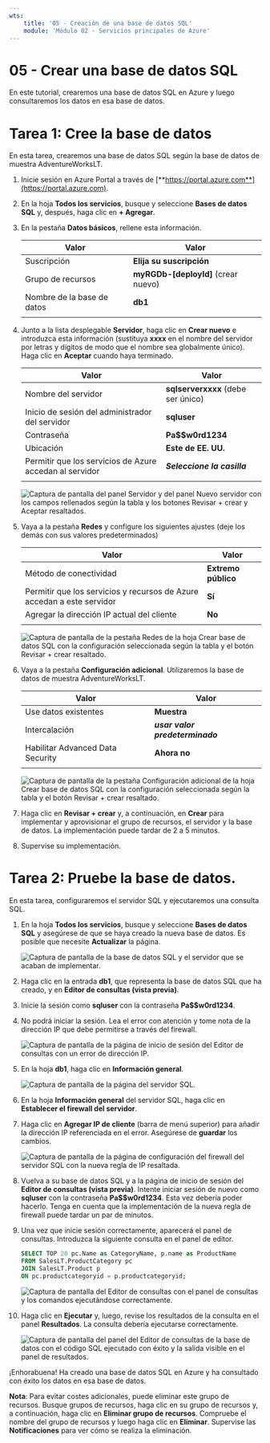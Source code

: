 ```yaml
---
wts:
    title: '05 - Creación de una base de datos SQL'
    module: 'Módulo 02 - Servicios principales de Azure'
---
```


# 05 - Crear una base de datos SQL

En este tutorial, crearemos una base de datos SQL en Azure y luego consultaremos los datos en esa base de datos.

# Tarea 1: Cree la base de datos

En esta tarea, crearemos una base de datos SQL según la base de datos de muestra AdventureWorksLT. 

1. Inicie sesión en Azure Portal a través de [**https://portal.azure.com**](https://portal.azure.com).

2. En la hoja **Todos los servicios**, busque y seleccione **Bases de datos SQL** y, después, haga clic en **+ Agregar**. 

3. En la pestaña **Datos básicos**, rellene esta información.  

    | Valor | Valor | 
    | --- | --- |
    | Suscripción | **Elija su suscripción** |
    | Grupo de recursos | **myRGDb-[deployId]** (crear nuevo) |
    | Nombre de la base de datos| **db1** | 
    | | |

3. Junto a la lista desplegable **Servidor**, haga clic en **Crear nuevo** e introduzca esta información (sustituya **xxxx** en el nombre del servidor por letras y dígitos de modo que el nombre sea globalmente único). Haga clic en **Aceptar** cuando haya terminado.

    | Valor | Valor | 
    | --- | --- |
    | Nombre del servidor | **sqlserverxxxx** (debe ser único) | 
    | Inicio de sesión del administrador del servidor | **sqluser** |
    | Contraseña | **Pa$$w0rd1234** |
    | Ubicación | **Este de EE. UU.** |
    | Permitir que los servicios de Azure accedan al servidor| ***Seleccione la casilla*** |
    | | |

   ![Captura de pantalla del panel Servidor y del panel Nuevo servidor con los campos rellenados según la tabla y los botones Revisar + crear y Aceptar resaltados.](../images/0501.png)

4. Vaya a la pestaña **Redes** y configure los siguientes ajustes (deje los demás con sus valores predeterminados) 

    | Valor | Valor | 
    | --- | --- |
    | Método de conectividad | **Extremo público** |    
    | Permitir que los servicios y recursos de Azure accedan a este servidor | **Sí** |
    | Agregar la dirección IP actual del cliente | **No** |
    | | |
    
   ![Captura de pantalla de la pestaña Redes de la hoja Crear base de datos SQL con la configuración seleccionada según la tabla y el botón Revisar + crear resaltado.](../images/0501b.png)

5. Vaya a la pestaña **Configuración adicional**. Utilizaremos la base de datos de muestra AdventureWorksLT.

    | Valor | Valor | 
    | --- | --- |
    | Use datos existentes | **Muestra** |
    | Intercalación | ***usar valor predeterminado*** |
    | Habilitar Advanced Data Security | **Ahora no** |
    | | |

    ![Captura de pantalla de la pestaña Configuración adicional de la hoja Crear base de datos SQL con la configuración seleccionada según la tabla y el botón Revisar + crear resaltado.](../images/0501c.png)

6. Haga clic en **Revisar + crear** y, a continuación, en **Crear** para implementar y aprovisionar el grupo de recursos, el servidor y la base de datos. La implementación puede tardar de 2 a 5 minutos.

7. Supervise su implementación. 

# Tarea 2: Pruebe la base de datos.

En esta tarea, configuraremos el servidor SQL y ejecutaremos una consulta SQL. 

1. En la hoja **Todos los servicios**, busque y seleccione **Bases de datos SQL** y asegúrese de que se haya creado la nueva base de datos. Es posible que necesite **Actualizar** la página.

    ![Captura de pantalla de la base de datos SQL y el servidor que se acaban de implementar.](../images/0502.png)

2. Haga clic en la entrada **db1**, que representa la base de datos SQL que ha creado, y en **Editor de consultas (vista previa)**.

3. Inicie la sesión como **sqluser** con la contraseña **Pa$$w0rd1234**.

4. No podrá iniciar la sesión. Lea el error con atención y tome nota de la dirección IP que debe permitirse a través del firewall. 

    ![Captura de pantalla de la página de inicio de sesión del Editor de consultas con un error de dirección IP.](../images/0503.png)

5. En la hoja **db1**, haga clic en **Información general**. 

    ![Captura de pantalla de la página del servidor SQL.](../images/0504.png)

6. En la hoja **Información general** del servidor SQL, haga clic en **Establecer el firewall del servidor**.

7. Haga clic en **Agregar IP de cliente** (barra de menú superior) para añadir la dirección IP referenciada en el error. Asegúrese de **guardar** los cambios. 

    ![Captura de pantalla de la página de configuración del firewall del servidor SQL con la nueva regla de IP resaltada.](../images/0506.png)

8. Vuelva a su base de datos SQL y a la página de inicio de sesión del **Editor de consultas (vista previa)**. Intente iniciar sesión de nuevo como **sqluser** con la contraseña **Pa$$w0rd1234**. Esta vez debería poder hacerlo. Tenga en cuenta que la implementación de la nueva regla de firewall puede tardar un par de minutos. 

9. Una vez que inicie sesión correctamente, aparecerá el panel de consultas. Introduzca la siguiente consulta en el panel de editor.

    ```SQL
    SELECT TOP 20 pc.Name as CategoryName, p.name as ProductName
    FROM SalesLT.ProductCategory pc
    JOIN SalesLT.Product p
    ON pc.productcategoryid = p.productcategoryid;
    ```

    ![Captura de pantalla del Editor de consultas con el panel de consultas y los comandos ejecutándose correctamente.](../images/0507.png)

10. Haga clic en **Ejecutar** y, luego, revise los resultados de la consulta en el panel **Resultados**. La consulta debería ejecutarse correctamente.

    ![Captura de pantalla del panel del Editor de consultas de la base de datos con el código SQL ejecutado con éxito y la salida visible en el panel de resultados.](../images/0508.png)

¡Enhorabuena! Ha creado una base de datos SQL en Azure y ha consultado con éxito los datos en esa base de datos.

**Nota**: Para evitar costes adicionales, puede eliminar este grupo de recursos. Busque grupos de recursos, haga clic en su grupo de recursos y, a continuación, haga clic en **Eliminar grupo de recursos**. Compruebe el nombre del grupo de recursos y luego haga clic en **Eliminar**. Supervise las **Notificaciones** para ver cómo se realiza la eliminación.
